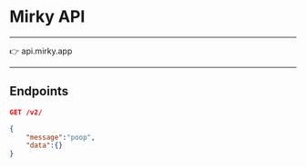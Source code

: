 # Mirky API

---

<aside>
👉 api.mirky.app

</aside>

---

## Endpoints

```json
GET /v2/

{
	"message":"poop",
	"data":{}
}
```